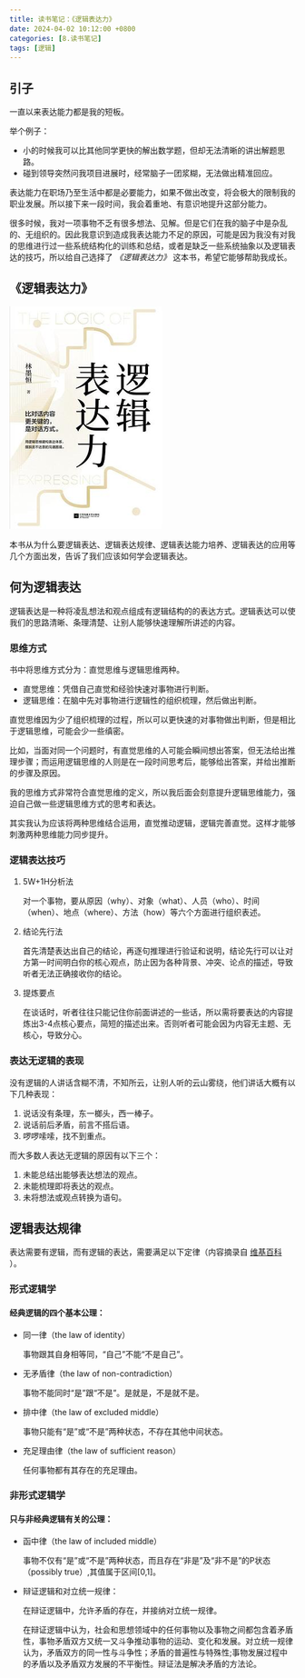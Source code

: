 ```yaml
---
title: 读书笔记：《逻辑表达力》
date: 2024-04-02 10:12:00 +0800
categories: [8.读书笔记]
tags: [逻辑]
---
```


## 引子

一直以来表达能力都是我的短板。

举个例子：

- 小的时候我可以比其他同学更快的解出数学题，但却无法清晰的讲出解题思路。
- 碰到领导突然问我项目进展时，经常脑子一团浆糊，无法做出精准回应。

表达能力在职场乃至生活中都是必要能力，如果不做出改变，将会极大的限制我的职业发展。所以接下来一段时间，我会着重地、有意识地提升这部分能力。

很多时候，我对一项事物不乏有很多想法、见解。但是它们在我的脑子中是杂乱的、无组织的。因此我意识到造成我表达能力不足的原因，可能是因为我没有对我的思维进行过一些系统结构化的训练和总结，或者是缺乏一些系统抽象以及逻辑表达的技巧，所以给自己选择了 *《逻辑表达力》* 这本书，希望它能够帮助我成长。

## 《逻辑表达力》

![](/assets/img/logic-expression/1.jpg)

本书从为什么要逻辑表达、逻辑表达规律、逻辑表达能力培养、逻辑表达的应用等几个方面出发，告诉了我们应该如何学会逻辑表达。

##  何为逻辑表达

逻辑表达是一种将凌乱想法和观点组成有逻辑结构的的表达方式。逻辑表达可以使我们的思路清晰、条理清楚、让别人能够快速理解所讲述的内容。

### 思维方式

书中将思维方式分为：直觉思维与逻辑思维两种。

- 直觉思维：凭借自己直觉和经验快速对事物进行判断。
- 逻辑思维：在脑中先对事物进行逻辑性的组织梳理，然后做出判断。

直觉思维因为少了组织梳理的过程，所以可以更快速的对事物做出判断，但是相比于逻辑思维，可能会少一些缜密。

比如，当面对同一个问题时，有直觉思维的人可能会瞬间想出答案，但无法给出推理步骤；而运用逻辑思维的人则是在一段时间思考后，能够给出答案，并给出推断的步骤及原因。

我的思维方式非常符合直觉思维的定义，所以我后面会刻意提升逻辑思维能力，强迫自己做一些逻辑思维方式的思考和表达。

其实我认为应该将两种思维结合运用，直觉推动逻辑，逻辑完善直觉。这样才能够刺激两种思维能力同步提升。

### 逻辑表达技巧

1. 5W+1H分析法 

    对一个事物，要从原因（why）、对象（what）、人员（who）、时间（when）、地点（where）、方法（how）等六个方面进行组织表述。
2. 结论先行法
    
    首先清楚表达出自己的结论，再逐句推理进行验证和说明，结论先行可以让对方第一时间明白你的核心观点，防止因为各种背景、冲突、论点的描述，导致听者无法正确接收你的结论。
3. 提炼要点

    在谈话时，听者往往只能记住你前面讲述的一些话，所以需将要表达的内容提炼出3-4点核心要点，简短的描述出来。否则听者可能会因为内容无主题、无核心，导致分心。


### 表达无逻辑的表现

没有逻辑的人讲话含糊不清，不知所云，让别人听的云山雾绕，他们讲话大概有以下几种表现：

1. 说话没有条理，东一榔头，西一棒子。
2. 说话前后矛盾，前言不搭后语。
3. 啰啰嗦嗦，找不到重点。

而大多数人表达无逻辑的原因有以下三个：

1. 未能总结出能够表达想法的观点。
2. 未能梳理即将表达的观点。
3. 未将想法或观点转换为语句。

## 逻辑表达规律

表达需要有逻辑，而有逻辑的表达，需要满足以下定律（内容摘录自 [维基百科](https://zh.wikipedia.org/wiki/%E9%80%BB%E8%BE%91#%E6%A6%82%E5%BF%B5) ）。

### 形式逻辑学

#### 经典逻辑的四个基本公理：

- 同一律（the law of identity）
    
    事物跟其自身相等同，“自己”不能“不是自己”。

- 无矛盾律（the law of non-contradiction）
    
    事物不能同时“是”跟“不是”。是就是，不是就不是。

- 排中律（the law of excluded middle）
    
    事物只能有“是”或“不是”两种状态，不存在其他中间状态。

- 充足理由律（the law of sufficient reason）
    
    任何事物都有其存在的充足理由。

### 非形式逻辑学

#### 只与非经典逻辑有关的公理：

- 函中律（the law of included middle）

    事物不仅有“是”或“不是”两种状态，而且存在“非是”及“非不是”的P状态（possibly true）,其值属于区间[0,1]。

- 辩证逻辑和对立统一规律：

    在辩证逻辑中，允许矛盾的存在，并接纳对立统一规律。

    在辩证逻辑中认为，社会和思想领域中的任何事物以及事物之间都包含着矛盾性，事物矛盾双方又统一又斗争推动事物的运动、变化和发展。对立统一规律认为，矛盾双方的同一性与斗争性；矛盾的普遍性与特殊性;事物发展过程中的矛盾以及矛盾双方发展的不平衡性。辩证法是解决矛盾的方法论。

